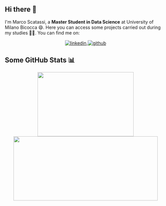 ## Hi there 👋

I'm Marco Scatassi, a **Master Student in Data Science** at University of Milano Bicocca 😄. Here you can access some projects carried out during my studies 🏃‍♀️. You can find me on:

<div align="center">
  <a href="https://www.linkedin.com/in/marco-scatassi/" target="blank">
    <img align="center" src="https://img.icons8.com/fluency/48/000000/linkedin-circled.png"/ alt="linkedin">
  </a>
  
  <a href="https://github.com/marco-scatassi" target="blank">
  <img align="center" src="https://img.icons8.com/sf-regular-filled/48/000000/github.png"/ alt="github">
  </a>
</div>


## Some GitHub Stats 📊

<div align="center">
<a href="https://github.com/marco-scatassi">
  <img align="center" src="https://github-readme-stats.vercel.app/api/top-langs/?username=marco-scatassi&hide=java&theme=kacho_ga" 
  style="width:300px;height:200px;"/>
</a>
<a href="https://github.com/marco-scatassi">
  <img align="center" src="https://github-readme-stats.vercel.app/api?username=marco-scatassi&show_icons=true&theme=kacho_ga" 
  style="width:450px;height:200px;"/>
</a>
</div>
